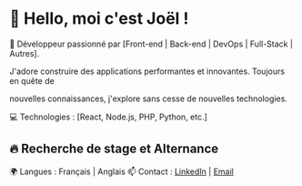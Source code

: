 # 👋 Hello, moi c'est Joël !

🚀 Développeur passionné par [Front-end | Back-end | DevOps | Full-Stack | Autres]. 

J'adore construire des applications performantes et innovantes. Toujours en quête de 

nouvelles connaissances, j'explore sans cesse de nouvelles technologies.

💻 Technologies : [React, Node.js, PHP, Python, etc.]


## 🔥 Recherche de stage et Alternance

🌍 Langues : Français | Anglais
📫 Contact : [LinkedIn](https://www.linkedin.com/in/jo%C3%ABl-nutsugan-688a232b1/) | [Email](mailto:joelnutsugan@gmail.com)
